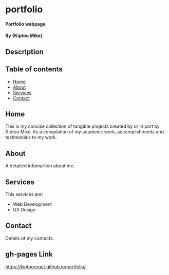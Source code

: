 # portfolio
#### Portfolio webpage
#### By **{Kiptoo Mike}**
## Description

## Table of contents
* [Home](#home)
* [About](#about)
* [Services](#services)
* [Contact](#contact)

## Home
This is my concise collection of tangible projects created by or in part by Kiptoo Mike. Its a compilation of my academic work, accomplishments and testimonials to my work.
	
## About
A detailed infomartion about me.


## Services
This services are:
* Web Development
* UX Design

## Contact
Details of my contacts.	


## gh-pages Link
https://kiptoorugut.github.io/portfolio/


